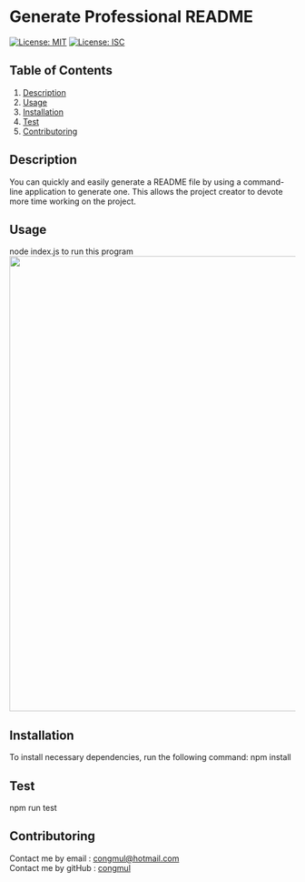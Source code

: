 # Generate Professional README
[![License: MIT](https://img.shields.io/badge/License-MIT-yellow.svg)](https://opensource.org/licenses/MIT) [![License: ISC](https://img.shields.io/badge/License-ISC-blue.svg)](https://opensource.org/licenses/ISC) 

## Table of Contents
1. [Description](#Description)
2. [Usage](#Usage)
3. [Installation](#Installation)
4. [Test](#Test)
5. [Contributoring](#Contributoring)

## Description
You can quickly and easily generate a README file by using a command-line application to generate one. This allows the project creator to devote more time working on the project.

## Usage
node index.js to run this program <br>
<img src = "./img/operatingGif.gif" width="800">

## Installation 
To install necessary dependencies, run the following command:
npm install

## Test 
npm run test

## Contributoring
Contact me by email : congmul@hotmail.com <br>
Contact me by gitHub : <a href="https://github.com/congmul">congmul</a>